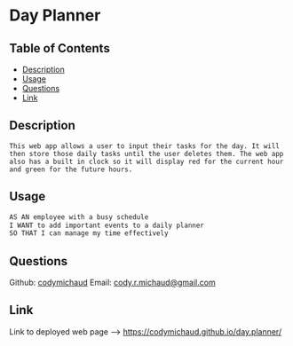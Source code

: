# Day Planner

## Table of Contents
- [Description](#descrition)
- [Usage](#usage)
- [Questions](#questions)
- [Link](#link)

## Description
    This web app allows a user to input their tasks for the day. It will then store those daily tasks until the user deletes them. The web app also has a built in clock so it will display red for the current hour and green for the future hours.

## Usage
```md
AS AN employee with a busy schedule
I WANT to add important events to a daily planner
SO THAT I can manage my time effectively
```

## Questions
Github: [codymichaud](https://github.com/codymichaud)
Email: cody.r.michaud@gmail.com

## Link

Link to deployed web page --> https://codymichaud.github.io/day.planner/